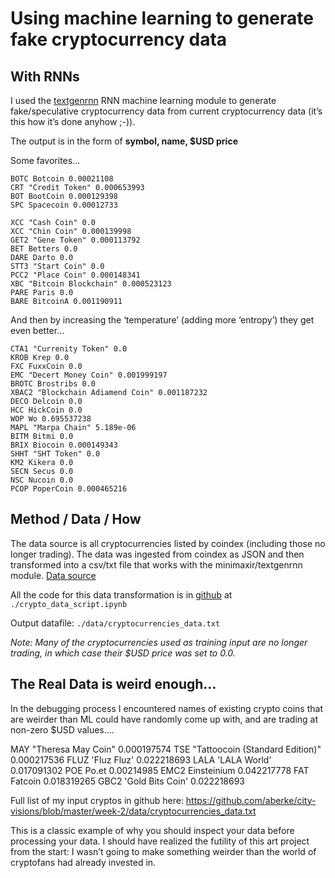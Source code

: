 # Using machine learning to generate fake cryptocurrency data

## With RNNs 

I used the [textgenrnn](https://github.com/minimaxir/textgenrnn) RNN machine learning module to generate fake/speculative cryptocurrency data from current cryptocurrency data (it’s this how it’s done anyhow ;-)).

The output is in the form of __symbol, name, $USD price__

Some favorites...

```
BOTC Botcoin 0.00021108
CRT "Credit Token" 0.000653993
BOT BootCoin 0.000129398
SPC Spacecoin 0.00012733

XCC "Cash Coin" 0.0
XCC "Chin Coin" 0.000139998
GET2 "Gene Token" 0.000113792
BET Betters 0.0
DARE Darto 0.0
STT3 "Start Coin" 0.0
PCC2 "Place Coin" 0.000148341
XBC "Bitcoin Blockchain" 0.000523123
PARE Paris 0.0
BARE BitcoinA 0.001190911
```

And then by increasing the ‘temperature’ (adding more  ‘entropy’) they get even better…

```
CTA1 "Currenity Token" 0.0
KROB Krep 0.0
FXC FuxxCoin 0.0
EMC "Decert Money Coin" 0.001999197
BROTC Brostribs 0.0
XBAC2 "Blockchain Adiamend Coin" 0.001187232
DECO Delcoin 0.0
HCC HickCoin 0.0
WOP Wo 0.695537238
MAPL "Marpa Chain" 5.189e-06
BITM Bitmi 0.0
BRIX Biocoin 0.000149343
SHHT "SHT Token" 0.0
KM2 Kikera 0.0
SECN Secus 0.0
NSC Nucoin 0.0
PCOP PoperCoin 0.000465216
```

## Method / Data / How
The data source is all cryptocurrencies listed by coindex (including those no longer trading).
The data was ingested from coindex as JSON and then transformed into a csv/txt file that works with the minimaxir/textgenrnn module.
[Data source](https://coincodex.com/apps/coincodex/cache/all_coins_packed.json?t=26199381&coincodex.com)

All the code for this data transformation is in [github](https://github.com/aberke/city-visions/blob/master/week-2) at `./crypto_data_script.ipynb`

Output datafile: `./data/cryptocurrencies_data.txt`

*Note: Many of the cryptocurrencies used as training input are no longer trading, in which case their $USD price was set to 0.0.*




## The Real Data is weird enough...

In the debugging process I encountered names of existing crypto coins that are  weirder than ML could have randomly come up with, and are trading at non-zero $USD values….

MAY "Theresa May Coin" 0.000197574
TSE "Tattoocoin (Standard Edition)" 0.000217536
FLUZ 'Fluz Fluz' 0.022218693
LALA 'LALA World' 0.017091302
POE Po.et 0.00214985
EMC2 Einsteinium 0.042217778
FAT Fatcoin 0.018319265
GBC2 'Gold Bits Coin' 0.022218693

Full list of my input cryptos in github here: https://github.com/aberke/city-visions/blob/master/week-2/data/cryptocurrencies_data.txt 

This is a classic example of why you should inspect your data before processing your data.  I should have realized the futility of this art project  from the start: I wasn’t going to make something weirder than the world of cryptofans had already invested in.

